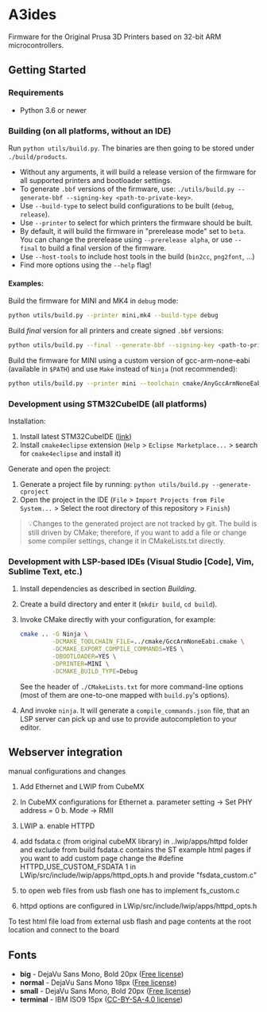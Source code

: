 # A3ides

Firmware for the Original Prusa 3D Printers based on 32-bit ARM microcontrollers.

## Getting Started

### Requirements

- Python 3.6 or newer

### Building (on all platforms, without an IDE)

Run `python utils/build.py`. The binaries are then going to be stored under `./build/products`.

- Without any arguments, it will build a release version of the firmware for all supported printers and bootloader settings.
- To generate `.bbf` versions of the firmware, use: `./utils/build.py --generate-bbf --signing-key <path-to-private-key>`.
- Use `--build-type` to select build configurations to be built (`debug`, `release`).
- Use `--printer` to select for which printers the firmware should be built.
- By default, it will build the firmware in "prerelease mode" set to `beta`. You can change the prerelease using `--prerelease alpha`, or use `--final` to build a final version of the firmware.
- Use `--host-tools` to include host tools in the build (`bin2cc`, `png2font`, ...)
- Find more options using the `--help` flag!

#### Examples:

Build the firmware for MINI and MK4 in `debug` mode:

```bash
python utils/build.py --printer mini,mk4 --build-type debug
```

Build _final_ version for all printers and create signed `.bbf` versions:

```bash
python utils/build.py --final --generate-bbf --signing-key <path-to-private-key>
```

Build the firmware for MINI using a custom version of gcc-arm-none-eabi (available in `$PATH`) and use `Make` instead of `Ninja` (not recommended):

```bash
python utils/build.py --printer mini --toolchain cmake/AnyGccArmNoneEabi.cmake --generator 'Unix Makefiles'
```

### Development using STM32CubeIDE (all platforms)

Installation:

1. Install latest STM32CubeIDE ([link](https://www.st.com/en/development-tools/stm32cubeide.html))
2. Install `cmake4eclipse` extension (`Help` > `Eclipse Marketplace...` > search for `cmake4eclipse` and install it)

Generate and open the project:

1. Generate a project file by running: `python utils/build.py --generate-cproject`
2. Open the project in the IDE (`File` > `Import Projects from File System...` > Select the root directory of this repository > `Finish`)

> 💡Changes to the generated project are not tracked by git.
> The build is still driven by CMake; therefore, if you want to add a file or change some compiler settings, change it in CMakeLists.txt directly.

### Development with LSP-based IDEs (Visual Studio [Code], Vim, Sublime Text, etc.)

1. Install dependencies as described in section *Building*.
2. Create a build directory and enter it (`mkdir build`, `cd build`).
3. Invoke CMake directly with your configuration, for example:

    ```bash
    cmake .. -G Ninja \
             -DCMAKE_TOOLCHAIN_FILE=../cmake/GccArmNoneEabi.cmake \
             -DCMAKE_EXPORT_COMPILE_COMMANDS=YES \
             -DBOOTLOADER=YES \
             -DPRINTER=MINI \
             -DCMAKE_BUILD_TYPE=Debug
    ```

    See the header of `./CMakeLists.txt` for more command-line options (most of them are one-to-one mapped with `build.py`'s options).
4. And invoke `ninja`. It will generate a `compile_commands.json` file, that an LSP server can pick up and use to provide autocompletion to your editor.

## Webserver integration
manual configurations and changes
1. Add Ethernet and LWIP from CubeMX
2. In CubeMX configurations for Ethernet
	a. parameter setting -> Set PHY address = 0
	b. Mode -> RMII
3. LWIP
	a. enable HTTPD

4. add fsdata.c (from original cubeMX library) in ..lwip/apps/httpd folder and exclude from build
   fsdata.c contains the ST example html pages
   if you want to add custom page change the #define HTTPD_USE_CUSTOM_FSDATA 1 in LWip/src/include/lwip/apps/httpd_opts.h
   and provide "fsdata_custom.c"

5. to open web files from usb flash one has to implement fs_custom.c

6. httpd options are configured in LWip/src/include/lwip/apps/httpd_opts.h

To test html file load from external usb flash and page contents at the root location and connect to the board

## Fonts

* **big** - DejaVu Sans Mono, Bold 20px
	([Free license](https://dejavu-fonts.github.io/License.html))
* **normal** - DejaVu Sans Mono 18px
	([Free license](https://dejavu-fonts.github.io/License.html))
* **small** - DejaVu Sans Mono, Bold 20px
	([Free license](https://dejavu-fonts.github.io/License.html))
* **terminal** - IBM ISO9 15px
  ([CC-BY-SA-4.0 license](https://int10h.org/oldschool-pc-fonts/fontlist/))

